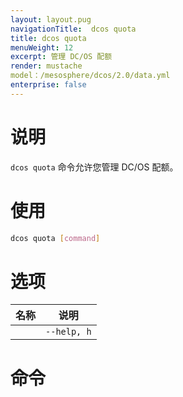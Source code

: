 ```yaml
---
layout: layout.pug
navigationTitle:  dcos quota
title: dcos quota
menuWeight: 12
excerpt: 管理 DC/OS 配额
render: mustache
model：/mesosphere/dcos/2.0/data.yml
enterprise: false
---
```


# 说明

`dcos quota` 命令允许您管理 DC/OS 配额。

# 使用

```bash
dcos quota [command]
```

# 选项

| 名称 | 说明 |
|-----------------|-------------|
| | `--help, h` | 打印使用。|


# 命令

